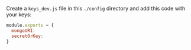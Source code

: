 Create a `keys_dev.js` file in this `./config` directory and add this code with your keys:

```js
module.exports = {
  mongoURI:
  secretOrKey:
}
```
